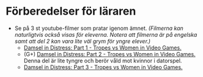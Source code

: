 # Förberedelser för läraren
- Se på 3 st youtube-filmer som pratar igenom ämnet. _(Filmerna kan naturligtvis också visas för eleverna. Notera att filmerna är på engelska samt att del 2 kan vara lite väl grym för yngre elever.)_
  + [Damsel in Distress: Part 1 - Tropes vs Women in Video Games.][damsel-in-distress-part-1]
  + (G+) [Damsel in Distress: Part 2 - Tropes vs Women in Video Games.][damsel-in-distress-part-2] Denna del är lite tyngre och berör våld mot kvinnor i datorspel.
  + [Damsel in Distress: Part 3 - Tropes vs Women in Video Games.][damsel-in-distress-part-3]


[damsel-in-distress-part-1]: http://youtu.be/X6p5AZp7r_Q
[damsel-in-distress-part-2]: http://youtu.be/toa_vH6xGqs
[damsel-in-distress-part-3]: http://youtu.be/LjImnqH_KwM
